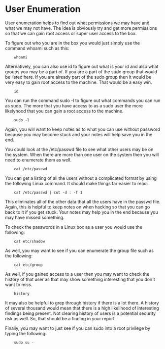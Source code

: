 # User Enumeration

User enumeration helps to find out what permissions we may have and what we may not have. The idea is obviously try and get more permissions so that we can gain root access or super user access to the box.

To figure out who you are in the box you would just simply use the command whoami such as this:
```
    whoami
```
Alternatively, you can also use id to figure out what is your id and also what groups you may be a part of. If you are a part of the sudo group that would be listed here. If you are already part of the sudo group then it would be very easy to gain root access to the machine. That would be a easy win.

```
    id
```
You can run the command sudo -l to figure out what commands you can run as sudo. The more that you have access to as a sudo user the more likelyhood that you can gain a root access to the machine.
```
    sudo -l
```
Again, you will want to keep notes as to what you can use without password because you may become stuck and your notes will help save you in the end.

You could look at the /etc/passwd file to see what other users may be on the system. When there are more than one user on the system then you will need to enumerate them as well.

```
    cat /etc/passwd
```
You can get a listing of all the users without a complicated format by using the following Linux command. It should make things far easier to read:

```
    cat /etc/passwd | cut -d : -f 1
```
This eliminates all of the other data that all the users have in the passwd file. Again, this is helpful to keep notes on when hacking so that you can go back to it if you get stuck. Your notes may help you in the end because you may have missed something.

To check the passwords in a Linux box as a user you would use the following:
```
    cat etc/shadow
```
As well, you may want to see if you can enumerate the group file such as the following:
```
    cat etc/group
```
As well, if you gained access to a user then you may want to check the history of that user as that may show something interesting that you don't want to miss.
```
    history
```
It may also be helpful to grep through history if there is a lot there. A history of several thousand would mean that there is a high likelihood of interesting findings being present. Not clearing history of users is a potential security risk as well. So, that should be a finding in your report.

Finally, you may want to just see if you can sudo into a root privilege by typing the following:
```
    sudo su -
```



